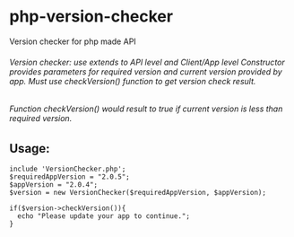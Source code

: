 # php-version-checker
Version checker for php made API

###### Version checker: use extends to API level and Client/App level Constructor provides parameters for required version and current version provided by app. Must use checkVersion() function to get version check result.

###### Function checkVersion() would result to true if current version is less than required version.

## Usage:
```
include 'VersionChecker.php';
$requiredAppVersion = "2.0.5";
$appVersion = "2.0.4";
$version = new VersionChecker($requiredAppVersion, $appVersion);

if($version->checkVersion()){
  echo "Please update your app to continue.";
}
```
